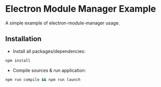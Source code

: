 # Electron Module Manager Example

A simple example of electron-module-manager usage.

## Installation

- Install all packages/dependencies:

```bash
npm install
```

- Compile sources & run application:

```bash
npm run compile && npm run launch
```
